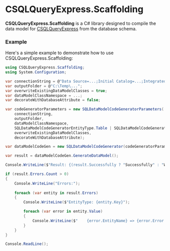 # CSQLQueryExpress.Scaffolding

**CSQLQueryExpress.Scaffolding** is a C# library designed to compile the data model for [CSQLQueryExpress](https://www.nuget.org/packages/CSQLQueryExpress) from the database schema.

### **Example**

Here's a simple example to demonstrate how to use CSQLQueryExpress.Scaffolding:

```csharp
using CSQLQueryExpress.Scaffolding;
using System.Configuration;

var connectionString = @"Data Source=...;Initial Catalog=...;Integrated Security=SSPI;";
var outputFolder = @"C:\Temp\...";
var overwriteExistingDataModelClasses = true;
var dataModelClassNamespace = ...;
var decorateWithDatabaseAttribute = false;

var codeGeneratorParameters = new SQLDataModelCodeGeneratorParameters(
    connectionString,
    outputFolder,
    dataModelClassNamespace,
    SQLDataModelCodeGeneratorEntityType.Table | SQLDataModelCodeGeneratorEntityType.View | SQLDataModelCodeGeneratorEntityType.StoredProcedure,
    overwriteExistingDataModelClasses, 
    decorateWithDatabaseAttribute);

var dataModelCodeGen = new SQLDataModelCodeGenerator(codeGeneratorParameters);

var result = dataModelCodeGen.GenerateDataModel();

Console.WriteLine($"Result: {(result.Successfully ? "Successfully" : "With errors")}");

if (result.Errors.Count > 0)
{
    Console.WriteLine("Errors:");
    
    foreach (var entity in result.Errors)
    {
        Console.WriteLine($"EntityType: {entity.Key}");

        foreach (var error in entity.Value)
        {
            Console.WriteLine($"    {error.EntityName} => {error.Error.Message}");
        }
    }
}

Console.ReadLine();
```
